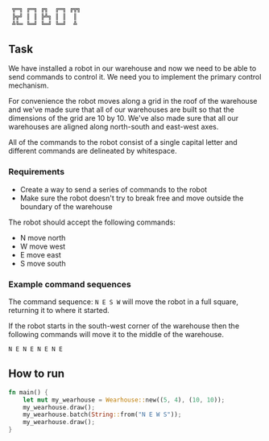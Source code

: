```sh
 ╦═╗ ╔═╗ ╔╗  ╔═╗ ╔╦╗
 ╠╦╝ ║ ║ ╠╩╗ ║ ║  ║
 ╩╚═ ╚═╝ ╚═╝ ╚═╝  ╩
```

## Task

We have installed a robot in our warehouse and now we need to be able to send commands to control it. We need you to implement the primary control mechanism.

For convenience the robot moves along a grid in the roof of the warehouse and we've made sure that all of our warehouses are built so that the dimensions of the grid are 10 by 10. We've also made sure that all our warehouses are aligned along north-south and east-west axes.

All of the commands to the robot consist of a single capital letter and different commands are delineated by whitespace.

### Requirements

* Create a way to send a series of commands to the robot
* Make sure the robot doesn't try to break free and move outside the boundary of the warehouse

The robot should accept the following commands:

* N move north
* W move west
* E move east
* S move south

### Example command sequences

The command sequence: `N E S W` will move the robot in a full square, returning it to where it started.

If the robot starts in the south-west corner of the warehouse then the following commands will move it to the middle of the warehouse.

`N E N E N E N E`

## How to run

```rust
fn main() {
	let mut my_wearhouse = Wearhouse::new((5, 4), (10, 10));
	my_wearhouse.draw();
	my_wearhouse.batch(String::from("N E W S"));
	my_wearhouse.draw();
}
```
